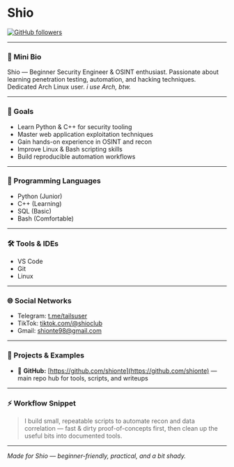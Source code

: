 # Shio

[![GitHub followers](https://img.shields.io/github/followers/shionte?label=Follow\&style=social)](https://github.com/shionte)

---

### 👋 Mini Bio

Shio — Beginner Security Engineer & OSINT enthusiast. Passionate about learning penetration testing, automation, and hacking techniques. Dedicated Arch Linux user. *i use Arch, btw.*

---

### 🎯 Goals

* Learn Python & C++ for security tooling
* Master web application exploitation techniques
* Gain hands-on experience in OSINT and recon
* Improve Linux & Bash scripting skills
* Build reproducible automation workflows

---

### 📝 Programming Languages

* Python (Junior)
* C++ (Learning)
* SQL (Basic)
* Bash (Comfortable)

---

### 🛠 Tools & IDEs

* VS Code
* Git
* Linux

---

### 🌐 Social Networks

* Telegram: [t.me/tailsuser](https://t.me/tailsuser)
* TikTok: [tiktok.com/@shioclub](https://tiktok.com/@shioclub)
* Gmail: [shionte98@gmail.com](mailto:shionte98@gmail.com)

---

### 📂 Projects & Examples

* 🔗 **GitHub:** [https://github.com/shionte](https://github.com/shionte) — main repo hub for tools, scripts, and writeups

---

### ⚡ Workflow Snippet

> I build small, repeatable scripts to automate recon and data correlation — fast & dirty proof-of-concepts first, then clean up the useful bits into documented tools.

---

*Made for Shio — beginner-friendly, practical, and a bit shady.*
